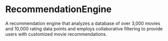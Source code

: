 # RecommendationEngine
A recommendation engine that analyzes a database of over 3,000 movies and 10,000 rating data points and employs collaborative filtering to provide users with customized movie recommendations.
